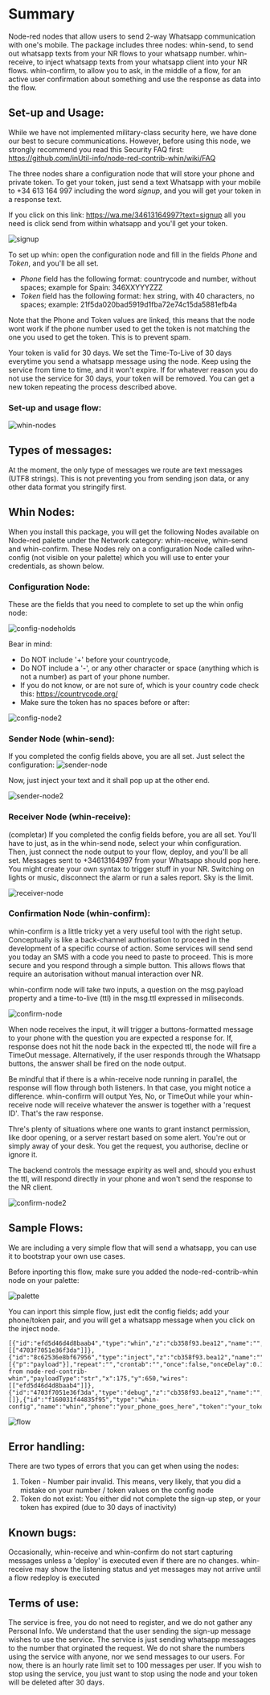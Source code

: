 # Summary
Node-red nodes that allow users to send 2-way Whatsapp communication with one's mobile.
The package includes three nodes:
whin-send, to send out whatsapp texts from your NR flows to your whatsapp number.
whin-receive, to inject whatsapp texts from your whatsapp client into your NR flows.
whin-confirm, to allow you to ask, in the middle of a flow, for an active user confirmation about something and use the response as data into the flow.

## Set-up and Usage:
While we have not implemented military-class security here, we have done our best to secure communications.
However, before using this node, we strongly recommend you read this Security FAQ first:
https://github.com/inUtil-info/node-red-contrib-whin/wiki/FAQ

The three nodes share a configuration node that will store your phone and private token.
To get your token, just send a text Whatsapp with your mobile to +34 613 164 997 including the word *signup*, and you will get your token in a response text.

If you click on this link: https://wa.me/34613164997?text=signup all you need is click send from within whatsapp and you'll get your token.

![signup](./icons/signup.png)

To set up whin: open the configuration node and fill in the fields *Phone* and *Token*, and you'll be all set.

- *Phone* field has the following format: countrycode and number, without spaces; example for Spain: 346XXYYYZZZ
- *Token* field has the following format: hex string, with 40 characters, no spaces; example: 21f5da020bad5919d1fba72e74c15da5881efb4a


Note that the Phone and Token values are linked, this means that the node wont work if the phone
number used to get the token is not matching the one you used to get the token. This is to prevent spam.

Your token is valid for 30 days. We set the Time-To-Live of 30 days everytime you send a whatsapp
message using the node. Keep using the service from time to time, and it won't expire.
If for whatever reason you do not use the service for 30 days, your token will be removed. You can get a new token repeating 
the process described above.


### Set-up and usage flow:

![whin-nodes](./icons/whin.png)


## Types of messages:
At the moment, the only type of messages we route are text messages (UTF8 strings). This is not preventing you from
sending json data, or any other data format you stringify first.

## Whin Nodes:
When you install this package, you will get the following Nodes available on Node-red palette under the Network category: whin-receive, whin-send and whin-confirm. These Nodes rely on a configuration Node called wihn-config (not visible on your palette) which you will use to enter your credentials, as shown below.


### Configuration Node:
These are the fields that you need to complete to set up the whin onfig node:

![config-node](./icons/config-node.png)holds

Bear in mind: 
- Do NOT include '+' before your countrycode,
- Do NOT include a '-', or any other character or space (anything which is not a number) as part of your phone number.
- If you do not know, or are not sure of, which is your country code check this: https://countrycode.org/
- Make sure the token has no spaces before or after:

![config-node2](./icons/config-node2.png)


### Sender Node (whin-send):
If you completed the config fields above, you are all set.  Just select the configuration:
![sender-node](./icons/sender-node.png)

Now, just inject your text and it shall pop up at the other end.

![sender-node2](./icons/send_flow.png)




### Receiver Node (whin-receive):
(completar)
If you completed the config fields before, you are all set. You'll have to just, as in the whin-send node, select your whin configuration.
Then, just connect the node output to your flow, deploy, and you'll be all set. Messages sent to +34613164997 from your Whatsapp should pop here.
You might create your own syntax to trigger stuff in your NR. Switching on lights or music, disconnect the alarm or run a sales report. Sky is the limit.

![receiver-node](./icons/receive_flow.png)


### Confirmation Node (whin-confirm):
whin-confirm is a little tricky yet a very useful tool with the right setup. Conceptually is like a back-channel authorisation to proceed in the development of a specific course of action. Some services will send send you today an SMS with a code you need to paste to proceed. This is more secure and you respond through a simple button. This allows flows that require an autorisation without manual interaction over NR.

whin-confirm node will take two inputs, a question on the msg.payload property and a time-to-live (ttl) in the msg.ttl expressed in miliseconds.

![confirm-node](./icons/confirm_inputs.jpg)

When node receives the input, it will trigger a buttons-formatted message to your phone with the question you are expected a response for. If, response does not hit the node back in the expected ttl, the node will fire a TimeOut message. Alternatively, if the user responds through the Whatsapp buttons, the answer shall be fired on the node output.

Be mindful that if there is a whin-receive node running in parallel, the response will flow through both listeners. In that case, you might notice a difference.
whin-confirm will output Yes, No, or TimeOut while your whin-receive node will receive whatever the answer is together with a 'request ID'. That's the raw response.

Thre's plenty of situations where one wants to grant instanct permission, like door opening, or a server restart based on some alert. You're out or simply away of your desk. You get the request, you authorise, decline or ignore it.

The backend controls the message expirity as well and, should you exhust the ttl, will respond directly in your phone and won't send the response to the NR client.

![confirm-node2](./icons/confirm_flow.jpg)



## Sample Flows:

We are including a very simple flow that will send a whatsapp, you can use it to bootstrap your own use cases. 

Before inporting this flow, make sure you added the node-red-contrib-whin node on your palette:

![palette](./icons/palete.png)

You can inport this simple flow, just edit the config fields; add your phone/token pair, and you will get a whatsapp message when you click on the inject node.


    [{"id":"efd5d46d4d8baab4","type":"whin","z":"cb358f93.bea12","name":"","auth":"f160031f44835f95","x":350,"y":650,"wires":[["4703f7051e36f3da"]]},{"id":"8c62536e8bf67956","type":"inject","z":"cb358f93.bea12","name":"","props":[{"p":"payload"}],"repeat":"","crontab":"","once":false,"onceDelay":0.1,"topic":"","payload":"hello from node-red-contrib-whin","payloadType":"str","x":175,"y":650,"wires":[["efd5d46d4d8baab4"]]},{"id":"4703f7051e36f3da","type":"debug","z":"cb358f93.bea12","name":"","active":true,"tosidebar":true,"console":false,"tostatus":false,"complete":"false","statusVal":"","statusType":"auto","x":520,"y":725,"wires":[]},{"id":"f160031f44835f95","type":"whin-config","name":"whin","phone":"your_phone_goes_here","token":"your_token_goes_here"}]


![flow](./icons/simple-flow.png)

## Error handling:
There are two types of errors that you can get when using the nodes:
  1. Token - Number pair invalid. This means, very likely, that you did a mistake on your number / token values on the config node
  2. Token do not exist: You either did not complete the sign-up step, or your token has expired (due to 30 days of inactivity)

## Known bugs:
Occasionally, whin-receive and whin-confirm do not start capturing messages unless a 'deploy' is executed even if there are no changes.
whin-receive may show the listening status and yet messages may not arrive until a flow redeploy is executed

## Terms of use:
The service is free, you do not need to register, and we do not gather any Personal Info. 
We understand that the user sending the sign-up message wishes to use the service. The service is just 
sending whatsapp messages to the number that orginated the request. We do not share the numbers using the
service with anyone, nor we send messages to our users.
For now, there is an hourly rate limit set to 100 messages per user.
If you wish to stop using the service, you just want to stop using the node and your token will be
deleted after 30 days.

